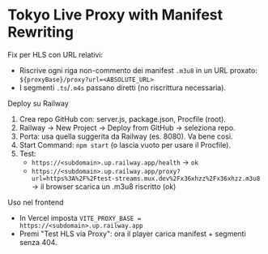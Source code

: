 # Tokyo Live Proxy with Manifest Rewriting

Fix per HLS con URL relativi:
- Riscrive ogni riga non-commento dei manifest `.m3u8` in un URL proxato:
  `${proxyBase}/proxy?url=<ABSOLUTE_URL>`
- I segmenti `.ts`/`.m4s` passano diretti (no riscrittura necessaria).

Deploy su Railway
1) Crea repo GitHub con: server.js, package.json, Procfile (root).
2) Railway → New Project → Deploy from GitHub → seleziona repo.
3) Porta: usa quella suggerita da Railway (es. 8080). Va bene così.
4) Start Command: `npm start` (o lascia vuoto per usare il Procfile).
5) Test:
   - `https://<subdomain>.up.railway.app/health` -> `ok`
   - `https://<subdomain>.up.railway.app/proxy?url=https%3A%2F%2Ftest-streams.mux.dev%2Fx36xhzz%2Fx36xhzz.m3u8`
     -> il browser scarica un .m3u8 riscritto (ok)

Uso nel frontend
- In Vercel imposta `VITE_PROXY_BASE = https://<subdomain>.up.railway.app`
- Premi "Test HLS via Proxy": ora il player carica manifest + segmenti senza 404.
